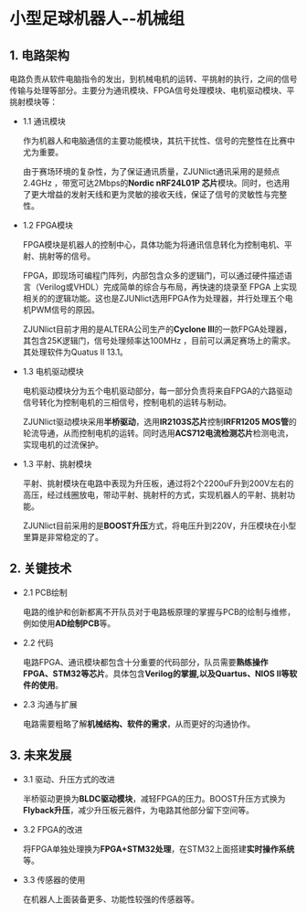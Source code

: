 # 小型足球机器人--机械组

## 1. 电路架构

电路负责从软件电脑指令的发出，到机械电机的运转、平挑射的执行，之间的信号传输与处理等部分。主要分为通讯模块、FPGA信号处理模块、电机驱动模块、平挑射模块等：

* 1.1 通讯模块

	作为机器人和电脑通信的主要功能模块，其抗干扰性、信号的完整性在比赛中尤为重要。

	由于赛场环境的复杂性，为了保证通讯质量，ZJUNlict通讯采用的是频点2.4GHz ，带宽可达2Mbps的**Nordic nRF24L01P 芯片**模块。同时，也选用了更大增益的发射天线和更为灵敏的接收天线，保证了信号的灵敏性与完整性。


* 1.2 FPGA模块

	FPGA模块是机器人的控制中心，具体功能为将通讯信息转化为控制电机、平射、挑射等的信号。

	FPGA，即现场可编程门阵列，内部包含众多的逻辑门，可以通过硬件描述语言（Verilog或VHDL）完成简单的综合与布局，再快速的烧录至 FPGA 上实现相关的的逻辑功能。这也是ZJUNlict选用FPGA作为处理器，并行处理五个电机PWM信号的原因。

	ZJUNlict目前才用的是ALTERA公司生产的**Cyclone III**的一款FPGA处理器，其包含25K逻辑门，信号处理频率达100MHz ，目前可以满足赛场上的需求。其处理软件为Quatus II 13.1。

* 1.3 电机驱动模块

	电机驱动模块分为五个电机驱动部分，每一部分负责将来自FPGA的六路驱动信号转化为控制电机的三相信号，控制电机的运转与制动。

	ZJUNlict驱动模块采用**半桥驱动**，选用**IR2103S芯片**控制**IRFR1205 MOS管**的轮流导通，从而控制电机的运转。同时选用**ACS712电流检测芯片**检测电流，实现电机的过流保护。

* 1.3 平射、挑射模块

	平射、挑射模块在电路中表现为升压板，通过将2个2200uF升到200V左右的高压，经过线圈放电，带动平射、挑射杆的方式，实现机器人的平射、挑射功能。

	ZJUNlict目前采用的是**BOOST升压**方式，将电压升到220V，升压模块在小型里算是非常稳定的了。


## 2. 关键技术

* 2.1 PCB绘制

	电路的维护和创新都离不开队员对于电路板原理的掌握与PCB的绘制与维修，例如使用**AD绘制PCB**等。

* 2.2 代码

	电路FPGA、通讯模块都包含十分重要的代码部分，队员需要**熟练操作FPGA、STM32等芯片**。具体包含**Verilog的掌握,以及Quartus、NIOS II等软件的使用**。

* 2.3 沟通与扩展

	电路需要粗略了解**机械结构、软件的需求**，从而更好的沟通协作。


## 3. 未来发展

* 3.1 驱动、升压方式的改进

	半桥驱动更换为**BLDC驱动模块**，减轻FPGA的压力。BOOST升压方式换为**Flyback升压**，减少升压板元器件，为电路其他部分留下空间等。

* 3.2 FPGA的改进

	将FPGA单独处理换为**FPGA+STM32处理**，在STM32上面搭建**实时操作系统**等。

* 3.3 传感器的使用

	在机器人上面装备更多、功能性较强的传感器等。




